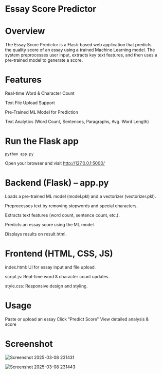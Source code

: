 # Essay Score Predictor

# Overview
The Essay Score Predictor is a Flask-based web application that predicts the quality score of an essay using a trained Machine Learning model. The system preprocesses user input, extracts key text features, and then uses a pre-trained model to generate a score.

# Features

Real-time Word & Character Count

Text File Upload Support

Pre-Trained ML Model for Prediction

Text Analytics (Word Count, Sentences, Paragraphs, Avg. Word Length)


# Run the Flask app

    python app.py

Open your browser and visit http://127.0.0.1:5000/

# Backend (Flask) – app.py

Loads a pre-trained ML model (model.pkl) and a vectorizer (vectorizer.pkl).

Preprocesses text by removing stopwords and special characters.

Extracts text features (word count, sentence count, etc.).

Predicts an essay score using the ML model.

Displays results on result.html.

# Frontend (HTML, CSS, JS)

index.html: UI for essay input and file upload.

script.js: Real-time word & character count updates.

style.css: Responsive design and styling.

# Usage
Paste or upload an essay
Click "Predict Score"
View detailed analysis & score

# Screenshot

![Screenshot 2025-03-08 231431](https://github.com/user-attachments/assets/b9d2856e-b1c1-4310-87fa-257f6ba6765e)

![Screenshot 2025-03-08 231443](https://github.com/user-attachments/assets/c7f71ee2-02e9-46be-86a7-4562c8e817fe)

